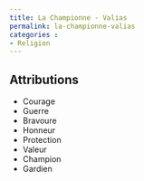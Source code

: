 ```yaml
---
title: La Championne - Valias
permalink: la-championne-valias
categories :
- Religion
---
```


## Attributions
- Courage
- Guerre
- Bravoure
- Honneur
- Protection
- Valeur
- Champion
- Gardien
